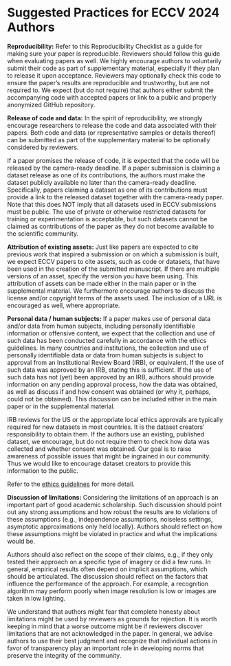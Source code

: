 # Suggested Practices for ECCV 2024 Authors

**Reproducibility:** 
Refer to this Reproducibility Checklist as a guide for making sure your paper is reproducible. Reviewers should follow this guide when evaluating papers as well. We highly encourage authors to voluntarily submit their code as part of supplementary material, especially if they plan to release it upon acceptance. Reviewers may optionally check this code to ensure the paper’s results are reproducible and trustworthy, but are not required to. We expect (but do not require) that authors either submit the accompanying code with accepted papers or link to a public and properly anonymized GitHub repository. 

**Release of code and data:** In the spirit of reproducibility, we strongly encourage researchers to release the code and data associated with their papers. Both code and data (or representative samples or details thereof) can be submitted as part of the supplementary material to be optionally considered by reviewers. 

If a paper promises the release of code, it is expected that the code will be released by the camera-ready deadline. If a paper submission is claiming a dataset release as one of its contributions, the authors must make the dataset publicly available no later than the camera-ready deadline. Specifically, papers claiming a dataset as one of its contributions must provide a link to the released dataset together with the camera-ready paper. Note that this does NOT imply that all datasets used in ECCV submissions must be public. The use of private or otherwise restricted datasets for training or experimentation is acceptable, but such datasets cannot be claimed as contributions of the paper as they do not become available to the scientific community.

**Attribution of existing assets:** Just like papers are expected to cite previous work that inspired a submission or on which a submission is built, we expect ECCV papers to cite assets, such as code or datasets, that have been used in the creation of the submitted manuscript. If there are multiple versions of an asset, specify the version you have been using. This attribution of assets can be made either in the main paper or in the supplemental material. We furthermore encourage authors to discuss the license and/or copyright terms of the assets used. The inclusion of a URL is encouraged as well, where appropriate.

**Personal data / human subjects:** If a paper makes use of personal data and/or data from human subjects, including personally identifiable information or offensive content, we expect that the collection and use of such data has been conducted carefully in accordance with the ethics guidelines. In many countries and institutions, the collection and use of personally identifiable data or data from human subjects is subject to approval from an Institutional Review Board (IRB), or equivalent. If the use of such data was approved by an IRB, stating this is sufficient. If the use of such data has not (yet) been approved by an IRB, authors should provide information on any pending approval process, how the data was obtained, as well as discuss if and how consent was obtained (or why it, perhaps, could not be obtained). This discussion can be included either in the main paper or in the supplemental material.

IRB reviews for the US or the appropriate local ethics approvals are typically required for new datasets in most countries. It is the dataset creators' responsibility to obtain them. If the authors use an existing, published dataset, we encourage, but do not require them to check how data was collected and whether consent was obtained. Our goal is to raise awareness of possible issues that might be ingrained in our community. Thus we would like to encourage dataset creators to provide this information to the public.

Refer to the [ethics guidelines](ethics_guidelines.md) for more detail.

**Discussion of limitations:** Considering the limitations of an approach is an important part of good academic scholarship. Such discussion should point out any strong assumptions and how robust the results are to violations of these assumptions (e.g., independence assumptions, noiseless settings, asymptotic approximations only held locally). Authors should reflect on how these assumptions might be violated in practice and what the implications would be. 

Authors should also reflect on the scope of their claims, e.g., if they only tested their approach on a specific type of imagery or did a few runs. In general, empirical results often depend on implicit assumptions, which should be articulated. The discussion should reflect on the factors that influence the performance of the approach. For example, a recognition algorithm may perform poorly when image resolution is low or images are taken in low lighting.

We understand that authors might fear that complete honesty about limitations might be used by reviewers as grounds for rejection. It is worth keeping in mind that a worse outcome might be if reviewers discover limitations that are not acknowledged in the paper. In general, we advise authors to use their best judgment and recognize that individual actions in favor of transparency play an important role in developing norms that preserve the integrity of the community. 
